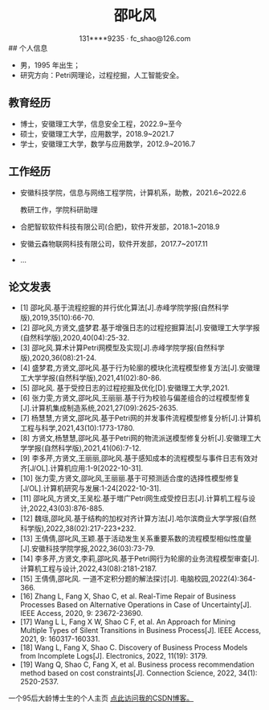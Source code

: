 
 <center>
     <h1>邵叱风</h1>
     <div>
         <span>
             131****9235
         </span>
         ·
         <span>
             fc_shao@126.com
         </span>
     </div>
 </center>
## 个人信息 

 - 男，1995 年出生；
 - 研究方向：Petri网理论，过程挖掘，人工智能安全。


## 教育经历

- 博士，安徽理工大学，信息安全工程，2022.9~至今
- 硕士，安徽理工大学，应用数学，2018.9~2021.7
- 学士，安徽理工大学，数学与应用数学，2012.9~2016.7


## 工作经历

- 安徽科技学院，信息与网络工程学院，计算机系，助教，2021.6~2022.6

   教研工作，学院科研助理
- 合肥智软软件科技有限公司(合肥)，软件开发部，2018.1~2018.9
- 安徽云森物联网科技有限公司，软件开发部，2017.7~2017.11
- ...

## 论文发表
- [1]	邵叱风.基于流程挖掘的并行优化算法[J].赤峰学院学报(自然科学版),2019,35(10):66-70.
- [2]	邵叱风,方贤文,盛梦君.基于增强日志的过程挖掘算法[J].安徽理工大学学报(自然科学版),2020,40(04):25-32.
- [3]	邵叱风.算术计算Petri网模型及实现[J].赤峰学院学报(自然科学版),2020,36(08):21-24.
- [4]	盛梦君,方贤文,邵叱风.基于行为轮廓的模块化流程模型修复方法[J].安徽理工大学学报(自然科学版),2021,41(02):80-86.
- [5]	邵叱风. 基于受控日志的过程挖掘及优化[D].安徽理工大学,2021.
- [6]	张力雯,方贤文,邵叱风,王丽丽.基于行为校验与偏差组合的过程模型修复[J].计算机集成制造系统,2021,27(09):2625-2635.
- [7]	杨慧慧,方贤文,邵叱风.基于Petri网的并发事件流程模型修复分析[J].计算机工程与科学,2021,43(10):1773-1780.
- [8]	方贤文,杨慧慧,邵叱风.基于Petri网的物流派送模型修复分析[J].安徽理工大学学报(自然科学版),2021,41(06):7-12.
- [9]	李多芹,方贤文,王丽丽,邵叱风.基于感知成本的流程模型与事件日志有效对齐[J/OL].计算机应用:1-9[2022-10-31].
- [10]	张力雯,方贤文,邵叱风,王丽丽.基于可预测适合度的选择性模型修复[J/OL].计算机研究与发展:1-24[2022-10-31].
- [11]	邵叱风,方贤文,王吴松.基于増广Petri网生成受控日志[J].计算机工程与设计,2022,43(03):876-885.
- [12]	魏瑶,邵叱风.基于结构的加权对齐计算方法[J].哈尔滨商业大学学报(自然科学版),2022,38(02):217-223+232.
- [13]	王倩倩,邵叱风,王颖.基于活动发生关系重要系数的流程模型相似性度量[J].安徽科技学院学报,2022,36(03):73-79.
- [14]	李多芹,方贤文,李莉,邵叱风.基于Petri网行为轮廓的业务流程模型审查[J].计算机工程与设计,2022,43(08):2181-2187.
- [15]	王倩倩,邵叱风. 一道不定积分题的解法探讨[J]. 电脑校园,2022(4):364-366.
- [16]	Zhang L, Fang X, Shao C, et al. Real-Time Repair of Business Processes Based on Alternative Operations in Case of Uncertainty[J]. IEEE Access, 2020, 9: 23672-23690.
- [17]	Wang L L, Fang X W, Shao C F, et al. An Approach for Mining Multiple Types of Silent Transitions in Business Process[J]. IEEE Access, 2021, 9: 160317-160331.
- [18]	Wang L, Fang X, Shao C. Discovery of Business Process Models from Incomplete Logs[J]. Electronics, 2022, 11(19): 3179.
- [19]	Wang Q, Shao C, Fang X, et al. Business process recommendation method based on cost constraints[J]. Connection Science, 2022, 34(1): 2520-2537.


一个95后大龄博士生的个人主页
[点此访问我的CSDN博客。](https://blog.csdn.net/cfshao)
